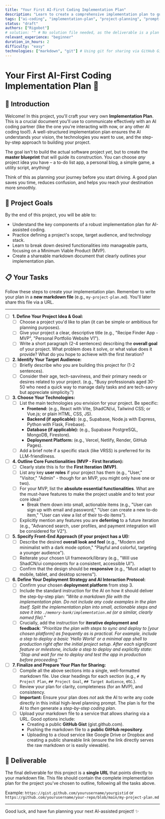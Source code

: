 ```yaml
---
title: "Your First AI-First Coding Implementation Plan"
description: "Learn to create a comprehensive implementation plan to guide your AI coding partner in building any project you can imagine!"
tags: ["ai-coding", "implementation-plan", "project-planning", "prompt-engineering"]
status: "draft"
authors: ["Rigobot"]
# solution: "" # No solution file needed, as the deliverable is a plan
relevant_experience: "beginner"
duration_in_hours: 2
difficulty: "easy"
technologies: ["markdown", "git"] # Using git for sharing via GitHub Gist/repo
---
```


# Your First AI-First Coding Implementation Plan 📝

## 👋 Introduction

Welcome! In this project, you'll craft your very own **Implementation Plan**. This is a crucial document you'll use to communicate effectively with an AI coding partner (like the one you're interacting with now, or any other AI coding tool!). A well-structured implementation plan ensures the AI understands your vision, the technologies you want to use, and the step-by-step approach to building your project.

The goal isn't to build the actual software project *yet*, but to create the **master blueprint** that will guide its construction. You can choose *any* project idea you have – a to-do list app, a personal blog, a simple game, a utility script, anything!

Think of this as planning your journey before you start driving. A good plan saves you time, reduces confusion, and helps you reach your destination more smoothly.

## 🎯 Project Goals

By the end of this project, you will be able to:

*   Understand the key components of a robust implementation plan for AI-assisted coding.
*   Practice defining a project's scope, target audience, and technology stack.
*   Learn to break down desired functionalities into manageable parts, focusing on a Minimum Viable Product (MVP).
*   Create a shareable markdown document that clearly outlines your implementation plan.

## 📋 Your Tasks

Follow these steps to create your implementation plan. Remember to write your plan in a **new markdown file** (e.g., `my-project-plan.md`). You'll later share this file via a URL.

---

-   [ ] **1. Define Your Project Idea & Goal:**
    -   [ ] Choose a project you'd like to plan (it can be simple or ambitious for planning purposes).
    -   [ ] Give your project a clear, descriptive title (e.g., "Recipe Finder App - MVP", "Personal Portfolio Website V1").
    -   [ ] Write a short paragraph (2-4 sentences) describing the **overall goal** of your project. What problem does it solve, or what value does it provide? What do you hope to achieve with the first iteration?

-   [ ] **2. Identify Your Target Audience:**
    -   [ ] Briefly describe who you are building this project for (1-2 sentences).
    -   [ ] Consider their age, tech-savviness, and their primary needs or desires related to your project. (e.g., "Busy professionals aged 30-50 who need a quick way to manage daily tasks and are tech-savvy but appreciate simplicity.")

-   [ ] **3. Choose Your Technologies:**
    -   [ ] List the main technologies you envision for your project. Be specific:
        -   **Frontend:** (e.g., React with Vite, ShadCN/ui, Tailwind CSS; or Vue.js; or plain HTML, CSS, JS).
        -   **Backend (if applicable):** (e.g., Supabase, Node.js with Express, Python with Flask, Firebase).
        -   **Database (if applicable):** (e.g., Supabase PostgreSQL, MongoDB, Firestore).
        -   **Deployment Platform:** (e.g., Vercel, Netlify, Render, GitHub Pages).
    -   [ ] Add a brief note if a specific stack (like VRSS) is preferred for its LLM-friendliness.

-   [ ] **4. Outline Core Functionalities (MVP - First Iteration):**
    -   [ ] Clearly state this is for the **First Iteration (MVP)**.
    -   [ ] List any key **user roles** if your project has them (e.g., "User," "Visitor," "Admin" - though for an MVP, you might only have one or two).
    -   [ ] For your MVP, list the **absolute essential functionalities**. What are the must-have features to make the project usable and to test your core idea?
        -   Break them down into small, actionable items (e.g., "User can sign up with email and password," "User can create a new to-do item," "User can view a list of their to-do items").
    -   [ ] Explicitly mention any features you are **deferring** to a future iteration (e.g., "Advanced search, user profiles, and payment integration will be considered for V2").

-   [ ] **5. Specify Front-End Approach (if your project has a UI):**
    -   [ ] Describe the desired **overall look and feel** (e.g., "Modern and minimalist with a dark mode option," "Playful and colorful, targeting a younger audience").
    -   [ ] Reiterate your chosen UI framework/library (e.g., "Will use ShadCN/ui components for a consistent, accessible UI").
    -   [ ] Confirm that the design should be **responsive** (e.g., "Must adapt to mobile, tablet, and desktop screens").

-   [ ] **6. Define Your Deployment Strategy and AI Interaction Protocol:**
    -   [ ] Confirm your chosen **deployment platform** from step 3.
    -   [ ] Include the standard instruction for the AI on how it should deliver the step-by-step plan: *"Write a markdown file with the implementation plan. Do not include any code examples in the plan itself. Split the implementation plan into small, actionable steps and save it into `./memory-bank/implementation.md` (or a similar, clearly named file)."*
    -   [ ] Crucially, add the instruction for **iterative deployment and feedback**: *"Prioritize the plan with steps to sync and deploy to [your chosen platform] as frequently as is practical. For example, include a step to deploy a basic 'Hello World' or a minimal app shell to production right after the initial project setup. After each significant feature or milestone, include a step to deploy and explicitly state: 'Stop and wait for me to deploy and test the app in production before proceeding.'"*

-   [ ] **7. Finalize and Prepare Your Plan for Sharing:**
    -   [ ] Compile all the above sections into a single, well-formatted markdown file. Use clear headings for each section (e.g., `# My Project Plan`, `## Project Goal`, `## Target Audience`, etc.).
    -   [ ] Review your plan for clarity, completeness (for an MVP), and consistency.
    -   [ ] **Important:** Ensure your plan does *not* ask the AI to write any code directly in this initial high-level planning prompt. The plan is for the AI to *then* generate a *step-by-step coding plan*.
    -   [ ] Upload your markdown file to a service that allows sharing via a URL. Good options include:
        -   Creating a public **GitHub Gist** (gist.github.com).
        -   Pushing the markdown file to a **public GitHub repository**.
        -   Uploading to a cloud service like Google Drive or Dropbox and creating a public shareable link (ensure the link directly serves the raw markdown or is easily viewable).

## 🚀 Deliverable

The final deliverable for this project is a **single URL** that points directly to your markdown file. This file should contain the complete implementation plan for the project you've chosen to outline, following all the tasks above.

Example: `https://gist.github.com/yourusername/yourgistid` or `https://github.com/yourusername/your-repo/blob/main/my-project-plan.md`

---

Good luck, and have fun planning your next AI-assisted project! ✨ 